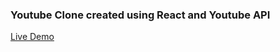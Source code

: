 ### Youtube Clone created using React and Youtube API
[Live Demo](https://www.youtube-api-clone-project.netlifyapp.com)

